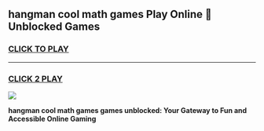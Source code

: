 
## hangman cool math games Play Online 👋 Unblocked Games
<h3>
<a href="https://news.freeplayer.one?title=hangman_cool_math_games&ref=17CMG">CLICK TO PLAY</a></h3>
<hr>

<h3>
<a href="https://news.freeplayer.one?title=hangman_cool_math_games&ref=17CMG">CLICK 2 PLAY</a>
  
</h3>

<a href="https://news.freeplayer.one?title=hangman_cool_math_games&ref=17CMG/"><img src="https://clearcache.store/games.png"></a>


**hangman cool math games games unblocked: Your Gateway to Fun and Accessible Online Gaming**
